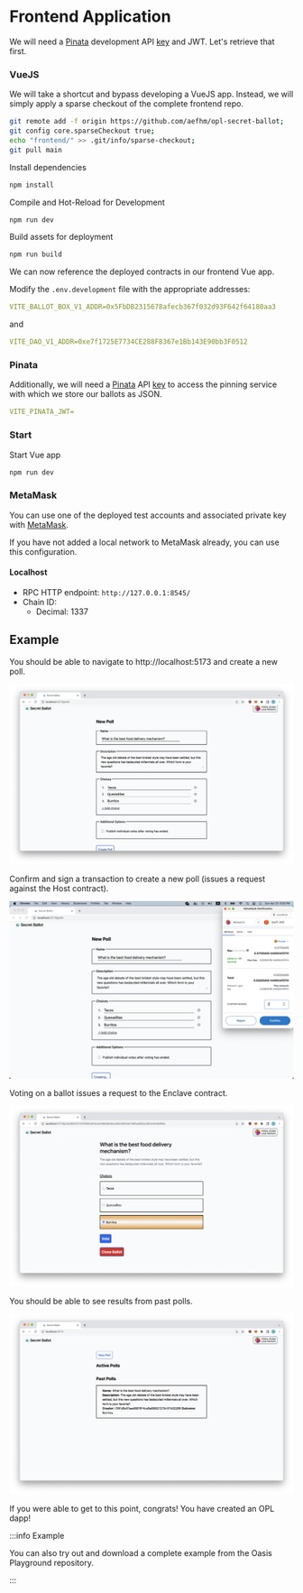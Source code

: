 # Frontend Application

We will need a [Pinata](https://www.pinata.cloud) development API
[key](https://docs.pinata.cloud/master) and JWT. Let's retrieve that first.

### VueJS

We will take a shortcut and bypass developing a VueJS app. Instead, we will
simply apply a sparse checkout of the complete frontend repo.

```sh
git remote add -f origin https://github.com/aefhm/opl-secret-ballot;
git config core.sparseCheckout true;
echo "frontend/" >> .git/info/sparse-checkout;
git pull main
```

Install dependencies

```sh
npm install
```

Compile and Hot-Reload for Development
```sh
npm run dev
```

Build assets for deployment
```sh
npm run build
```

We can now reference the deployed contracts in our frontend Vue app.

Modify the `.env.development` file with the appropriate addresses:
```yaml
VITE_BALLOT_BOX_V1_ADDR=0x5FbDB2315678afecb367f032d93F642f64180aa3
```
and
```yaml
VITE_DAO_V1_ADDR=0xe7f1725E7734CE288F8367e1Bb143E90bb3F0512
```

### Pinata

Additionally, we will need a [Pinata](https://www.pinata.cloud) API [key](https://docs.pinata.cloud/pinata-api/authentication) to access the pinning
service with which we store our ballots as JSON.

```yaml
VITE_PINATA_JWT=
```

### Start

Start Vue app
```sh
npm run dev
```

### MetaMask

You can use one of the deployed test accounts and associated private key with [MetaMask](https://metamask.io).

If you have not added a local network to MetaMask already, you can use this configuration.

#### Localhost

* RPC HTTP endpoint: `http://127.0.0.1:8545/`
* Chain ID:
  * Decimal: 1337

## Example

You should be able to navigate to http://localhost:5173 and create a new poll.

![Create a poll](../images/opl/create-poll.png)

Confirm and sign a transaction to create a new poll (issues a request against
the Host contract).

![Confirm new poll](../images/opl/confirm-new-poll.png)

Voting on a ballot issues a request to the Enclave contract.

![Vote on ballot](../images/opl/vote-on-ballot.png)

You should be able to see results from past polls.

![See past proposals](../images/opl/past-dao-proposals.png)

If you were able to get to this point, congrats! You have created an OPL dapp!

:::info Example

You can also try out and download a complete example from the Oasis Playground
repository.

:::
